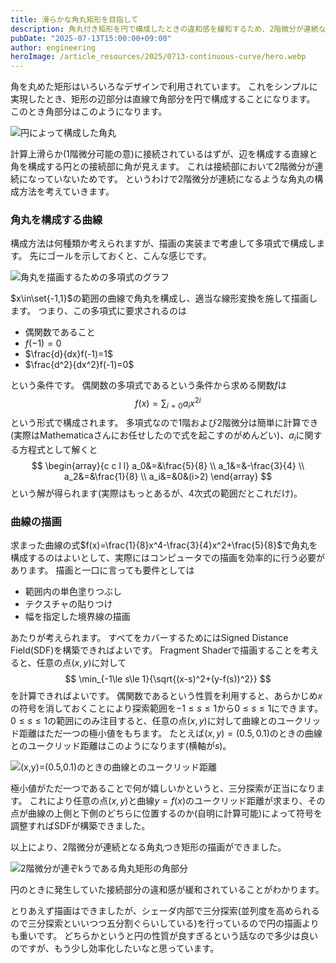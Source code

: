 ```yaml
---
title: 滑らかな角丸矩形を目指して
description: 角丸付き矩形を円で構成したときの違和感を緩和するため、2階微分が連続な曲線を探し効率的な描画を行います
pubDate: "2025-07-13T15:00:00+09:00"
author: engineering
heroImage: /article_resources/2025/0713-continuous-curve/hero.webp
---
```

角を丸めた矩形はいろいろなデザインで利用されています。
これをシンプルに実現したとき、矩形の辺部分は直線で角部分を円で構成することになります。
このとき角部分はこのようになります。

![円によって構成した角丸](/article_resources/2025/0713-continuous-curve/circle.webp)

計算上滑らか(1階微分可能の意)に接続されているはずが、辺を構成する直線と角を構成する円との接続部に角が見えます。
これは接続部において2階微分が連続になっていないためです。
というわけで2階微分が連続になるような角丸の構成方法を考えていきます。

### 角丸を構成する曲線
構成方法は何種類か考えられますが、描画の実装まで考慮して多項式で構成します。
先にゴールを示しておくと、こんな感じです。

![角丸を描画するための多項式のグラフ](/article_resources/2025/0713-continuous-curve/curve-graph.webp)

$x\in\set{-1,1}$の範囲の曲線で角丸を構成し、適当な線形変換を施して描画します。
つまり、この多項式に要求されるのは
- 偶関数であること
- $f(-1)=0$
- $\frac{d}{dx}f(-1)=1$
- $\frac{d^2}{dx^2}f(-1)=0$

という条件です。
偶関数の多項式であるという条件から求める関数$f$は
$$
f(x)=\sum_{i=0}a_ix^{2i}
$$
という形式で構成されます。
多項式なので1階および2階微分は簡単に計算でき(実際はMathematicaさんにお任せしたので式を起こすのがめんどい)、$a_i$に関する方程式として解くと
$$
\begin{array}{c c l l}
a_0&=&\frac{5}{8} \\
a_1&=&-\frac{3}{4} \\
a_2&=&\frac{1}{8} \\
a_i&=&0&(i>2)
\end{array}
$$
という解が得られます(実際はもっとあるが、4次式の範囲だとこれだけ)。

### 曲線の描画
求まった曲線の式$f(x)=\frac{1}{8}x^4-\frac{3}{4}x^2+\frac{5}{8}$で角丸を構成するのはよいとして、実際にはコンピュータでの描画を効率的に行う必要があります。
描画と一口に言っても要件としては
- 範囲内の単色塗りつぶし
- テクスチャの貼りつけ
- 幅を指定した境界線の描画

あたりが考えられます。
すべてをカバーするためにはSigned Distance Field(SDF)を構築できればよいです。
Fragment Shaderで描画することを考えると、任意の点$(x,y)$に対して
$$
\min_{-1\le s\le 1}{\sqrt{(x-s)^2+(y-f(s))^2}}
$$
を計算できればよいです。
偶関数であるという性質を利用すると、あらかじめ$x$の符号を消しておくことにより探索範囲を$-1\le s\le 1$から$0\le s\le 1$にできます。
$0\le s\le 1$の範囲にのみ注目すると、任意の点$(x,y)$に対して曲線とのユークリッド距離はただ一つの極小値をもちます。
たとえば$(x,y)=(0.5,0.1)$のときの曲線とのユークリッド距離はこのようになります(横軸が$s$)。

![(x,y)=(0.5,0.1)のときの曲線とのユークリッド距離](/article_resources/2025/0713-continuous-curve/euclidean-distance.webp)

極小値がただ一つであることで何が嬉しいかというと、三分探索が正当になります。
これにより任意の点$(x,y)$と曲線$y=f(x)$のユークリッド距離が求まり、その点が曲線の上側と下側のどちらに位置するのか(自明に計算可能)によって符号を調整すればSDFが構築できました。

以上により、2階微分が連続となる角丸つき矩形の描画ができました。

![2階微分が連ぞkうである角丸矩形の角部分](/article_resources/2025/0713-continuous-curve/continuous-curve.webp)

円のときに発生していた接続部分の違和感が緩和されていることがわかります。

とりあえず描画はできましたが、シェーダ内部で三分探索(並列度を高められるので三分探索といいつつ五分割ぐらいしている)を行っているので円の描画よりも重いです。
どちらかというと円の性質が良すぎるという話なので多少は良いのですが、もう少し効率化したいなと思っています。

